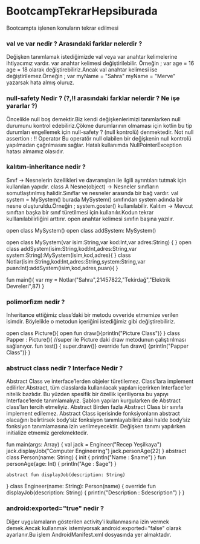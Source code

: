# BootcampTekrarHepsiburada


Bootcampta işlenen konuların tekrar edilmesi 

### val ve var nedir ? Arasındaki farklar nelerdir ? 
Değişken tanımlamak istediğimizde val veya var anahtar kelimelerine ihtiyacımız vardır. var anahtar kelimesi değiştirilebilir. Örneğin ; 
var age = 16 
age = 18 
olarak değiştirebiliriz.Ancak val anahtar kelimesi ise değiştirilemez.Örneğin ;
var myName = "Sahra"
myName = "Merve"
yazarsak hata almış oluruz.

### null-safety Nedir ? (?,!! arasındaki farklar nelerdir ? Ne işe yararlar ?)
Öncelikle null boş demektir.Biz kendi değişkenlerimizi tanımlarken null durumunu kontrol edebiliriz.Çökme durumlarının olmaması için kotlin bu tip durumları engellemek için
null-safety ? (null kontrolü) denmektedir.
Not null assertion : !! Operator
Bu operatör null olabilen bir değişkenin null kontrolü yapılmadan çağrılmasını sağlar. Hatalı kullanımda NullPointerException hatası almamız olasıdır. 

### kalıtım-inheritance nedir ? 
Sınıf -> Nesnelerin özellikleri ve davranışları ile ilgili ayrıntıları tutmak için kullanılan yapıdır. class A 
Nesne(object) -> Nesneler sınıfların somutlaştırılmış halidir.Sınıflar ve nesneler arasında bir bağ vardır. val system = MySystem() burada MySystem() sınıfından system adında bir nesne 
oluşturuldu.Örneğin ; system.goster() kullanılabilir.
Kalıtım -> Mevcut sınıftan başka bir sınıf türetilmesi için kullanılır.Kodun tekrar kulllanılabilirliğini arttırır. open anahtar kelimesi sınıfın başına yazılır.

open class MySystem() 
open class addSystem: MySystem()

open class MySystem(var isim:String,var kod:Int,var adres:String) {
}
open class addSystem(isim:String,kod:Int,adres:String,var system:String):MySystem(isim,kod,adres){
}
class Notlar(isim:String,kod:Int,adres:String,system:String,var puan:Int):addSystem(isim,kod,adres,puan){
}

fun main(){
    var my = Notlar("Sahra",21457822,"Tekirdağ","Elektrik Devreleri",87)
}

### polimorfizm nedir ?
Inheritance ettiğimiz class’daki bir metodu ovveride etmemize verilen isimdir. Böylelikle o metodun içeriğini istediğimiz gibi değiştirebiliriz.

open class Picture(){
          open fun draw(){println("Picture Class")}
}
class Papper : Picture(){
   //super ile Picture daki draw metodunun çalıştırılması sağlanıyor.
    fun test() { super.draw()}
    override fun draw() {println("Papper Class")}
}

### abstruct class nedir ? Interface Nedir ?
Abstract Class ve interface’lerden objeler türetilemez. Class’lara implement edilirler.Abstract, tüm classlarda kullanılacak yapıları içerirken Interface’ler nitelik bazlıdır. Bu yüzden spesifik bir özellik içeriliyorsa bu yapıyı Interface’lerde tanımlamalıyız. Şablon yapıları kurgularken de Abstract class’ları tercih etmeliyiz.
Abstract
Birden fazla Abstract Class bir sınıfa implement edilemez. Abstract Class içerisinde fonksiyonların abstract olacağını belirtirsek body’siz fonksiyon tanımlayabiliriz aksi halde body’siz fonksiyon tanımlamasına izin verilmeyecektir. Değişken tanımı yapılırken initialize etmemiz gerekmektedir.

fun main(args: Array<String>) {
    val jack = Engineer("Recep Yeşilkaya")
    jack.displayJob("Computer Engineering")
    jack.personAge(22)
}
abstract class Person(name: String) {
    init {
        println("Name : $name")
    }
    fun personAge(age: Int) {
        println("Age : $age")
    }

    abstract fun displayJob(description: String)
}
class Engineer(name: String): Person(name) {
    override fun displayJob(description: String) {
        println("Description : $description")
    }
}
### android:exported="true" nedir ? 
 Diğer uygulamaların gösterilen activity'i kullanmasına izin vermek demek.Ancak kullanmak istemiyorsak android:exported="false" olarak ayarlanır.Bu işlem AndroidManifest.xml 
 dosyasında yer almaktadır.
